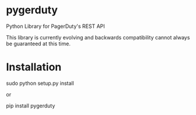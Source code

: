 pygerduty
=========

Python Library for PagerDuty's REST API

This library is currently evolving and backwards compatibility cannot always be guaranteed at this time.

Installation
=========

sudo python setup.py install

or

pip install pygerduty
